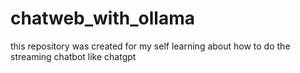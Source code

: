 # chatweb_with_ollama
this repository was created for my self learning about how to do the streaming chatbot like chatgpt
